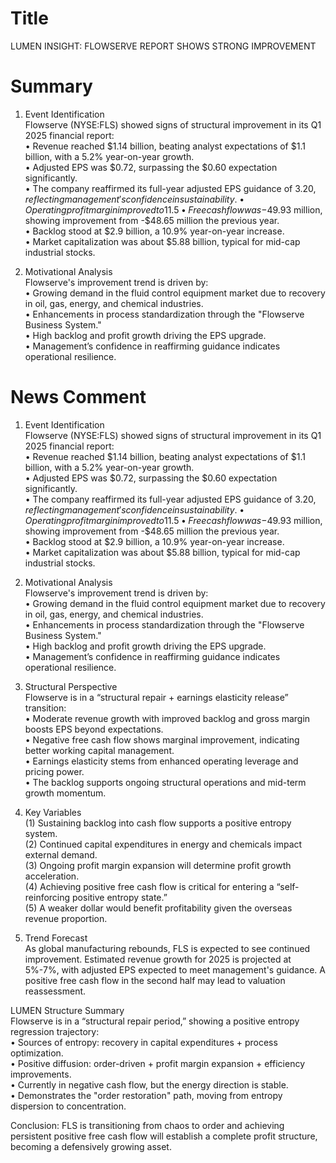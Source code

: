 # Title
LUMEN INSIGHT: FLOWSERVE REPORT SHOWS STRONG IMPROVEMENT

# Summary
1. Event Identification  
Flowserve (NYSE:FLS) showed signs of structural improvement in its Q1 2025 financial report:  
   • Revenue reached $1.14 billion, beating analyst expectations of $1.1 billion, with a 5.2% year-on-year growth.  
   • Adjusted EPS was $0.72, surpassing the $0.60 expectation significantly.  
   • The company reaffirmed its full-year adjusted EPS guidance of $3.20, reflecting management's confidence in sustainability.  
   • Operating profit margin improved to 11.5% from 10.4% year-on-year, indicating enhanced cost control.  
   • Free cash flow was -$49.93 million, showing improvement from -$48.65 million the previous year.  
   • Backlog stood at $2.9 billion, a 10.9% year-on-year increase.  
   • Market capitalization was about $5.88 billion, typical for mid-cap industrial stocks.  

2. Motivational Analysis  
Flowserve's improvement trend is driven by:  
   • Growing demand in the fluid control equipment market due to recovery in oil, gas, energy, and chemical industries.  
   • Enhancements in process standardization through the "Flowserve Business System."  
   • High backlog and profit growth driving the EPS upgrade.  
   • Management’s confidence in reaffirming guidance indicates operational resilience.  

# News Comment
1. Event Identification  
Flowserve (NYSE:FLS) showed signs of structural improvement in its Q1 2025 financial report:  
   • Revenue reached $1.14 billion, beating analyst expectations of $1.1 billion, with a 5.2% year-on-year growth.  
   • Adjusted EPS was $0.72, surpassing the $0.60 expectation significantly.  
   • The company reaffirmed its full-year adjusted EPS guidance of $3.20, reflecting management's confidence in sustainability.  
   • Operating profit margin improved to 11.5% from 10.4% year-on-year, indicating enhanced cost control.  
   • Free cash flow was -$49.93 million, showing improvement from -$48.65 million the previous year.  
   • Backlog stood at $2.9 billion, a 10.9% year-on-year increase.  
   • Market capitalization was about $5.88 billion, typical for mid-cap industrial stocks.  

2. Motivational Analysis  
Flowserve's improvement trend is driven by:  
   • Growing demand in the fluid control equipment market due to recovery in oil, gas, energy, and chemical industries.  
   • Enhancements in process standardization through the "Flowserve Business System."  
   • High backlog and profit growth driving the EPS upgrade.  
   • Management’s confidence in reaffirming guidance indicates operational resilience.  

3. Structural Perspective  
Flowserve is in a “structural repair + earnings elasticity release” transition:  
   • Moderate revenue growth with improved backlog and gross margin boosts EPS beyond expectations.  
   • Negative free cash flow shows marginal improvement, indicating better working capital management.  
   • Earnings elasticity stems from enhanced operating leverage and pricing power.  
   • The backlog supports ongoing structural operations and mid-term growth momentum.  

4. Key Variables  
(1) Sustaining backlog into cash flow supports a positive entropy system.   
(2) Continued capital expenditures in energy and chemicals impact external demand.  
(3) Ongoing profit margin expansion will determine profit growth acceleration.  
(4) Achieving positive free cash flow is critical for entering a “self-reinforcing positive entropy state.”  
(5) A weaker dollar would benefit profitability given the overseas revenue proportion.  

5. Trend Forecast  
As global manufacturing rebounds, FLS is expected to see continued improvement. Estimated revenue growth for 2025 is projected at 5%-7%, with adjusted EPS expected to meet management's guidance. A positive free cash flow in the second half may lead to valuation reassessment.  

LUMEN Structure Summary  
Flowserve is in a “structural repair period,” showing a positive entropy regression trajectory:  
   • Sources of entropy: recovery in capital expenditures + process optimization.  
   • Positive diffusion: order-driven + profit margin expansion + efficiency improvements.  
   • Currently in negative cash flow, but the energy direction is stable.  
   • Demonstrates the "order restoration" path, moving from entropy dispersion to concentration.  

Conclusion: FLS is transitioning from chaos to order and achieving persistent positive free cash flow will establish a complete profit structure, becoming a defensively growing asset.
